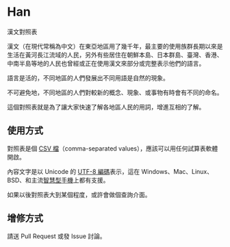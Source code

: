 # Han
漢文對照表

漢文（在現代常稱為中文）在東亞地區用了幾千年，最主要的使用族群長期以來是生活在黃河長江流域的人民，另外有些居住在朝鮮本島、日本群島、臺灣、香港、中南半島等地的人民也曾經或正在使用漢文來部分或完整表示他們的語言。

語言是活的，不同地區的人們發展出不同用語是自然的現象。

不可避免地，不同地區的人們對較新的概念、現象、或事物有時會有不同的命名。

這個對照表就是為了讓大家快速了解各地區人民的用詞，增進互相的了解。

## 使用方式

對照表是個 [CSV 檔](https://zh.wikipedia.org/wiki/%E9%80%97%E5%8F%B7%E5%88%86%E9%9A%94%E5%80%BC)（comma-separated values），應該可以用任何試算表軟體開啟。

內容文字是以 Unicode 的 [UTF-8 編碼](https://zh.wikipedia.org/wiki/UTF-8)表示，這在 Windows、Mac、Linux、BSD、和主流[智慧型手機](https://zh.wikipedia.org/wiki/%E6%99%BA%E8%83%BD%E6%89%8B%E6%9C%BA)上都有支援。

如果以後對照表大到某個程度，或許會做個查詢介面。

## 增修方式

請送 Pull Request 或發 Issue 討論。
